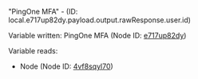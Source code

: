 "PingOne MFA" - (ID: local.e717up82dy.payload.output.rawResponse.user.id)

Variable written:
PingOne MFA (Node ID: [e717up82dy](../nodes/e717up82dy.md))

Variable reads:
* Node (Node ID: [4vf8sqyl70](../nodes/4vf8sqyl70.md))

